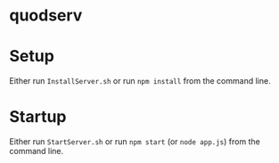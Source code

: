 # quodserv

# Setup
Either run `InstallServer.sh` or run `npm install` from the command line.

# Startup
Either run `StartServer.sh` or run `npm start` (or `node app.js`) from the command line.
